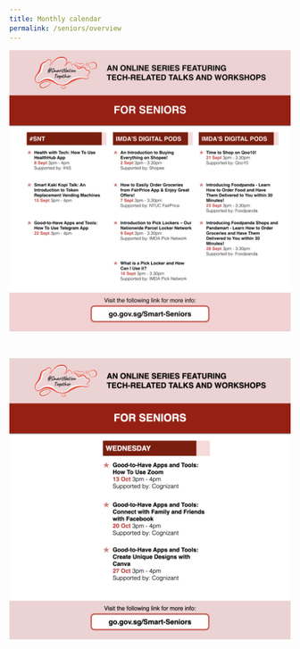 ```yaml
---
title: Monthly calendar
permalink: /seniors/overview
---
```

![Alt text for image on Isomer site](/images/monthly%20cal%20sept%20seniors.jpeg)
 
 <br>
 
![Alt text for image on Isomer site](/images/seniors-oct.jpeg)
